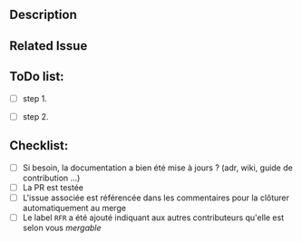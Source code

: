 ## Description

<!--- Il est toujours plus facile pour la personne qui va relire le code d'une PR d'avoir une petite idée du contexte -->
<!--- Vous êtes donc encouragé, sans en faire un roman, à décrire le pourquoi du code contenu dans votre PR -->
<!--- Si votre PR implique une modification visuelle, les copies d'écran sont les bienvenues --->

## Related Issue

<!--- Souvent, une PR correspond à une issue ... C'est toujours une bonne chose d'avoir le lien vers cette issues dans le description de la PR -->

## ToDo list:

<!--- Vous pouvez ajouter les étapes des choses à réaliser dans votre PR. -->
<!--- Cela rendra les choses plus facile surtout si vous avez besoin d'aide pour mener la PR à bout -->

-   [ ] step 1.
-   [ ] step 2.


## Checklist:

-   [ ] Si besoin, la documentation a bien été mise à jours ? (adr, wiki, guide de contribution ...)
-   [ ] La PR est testée
-   [ ] L'issue associée est référencée dans les commentaires pour la clôturer automatiquement au merge
-   [ ] Le label `RFR` a été ajouté indiquant aux autres contributeurs qu'elle est selon vous *mergable*

<!-- feel free to add additional comments -->
